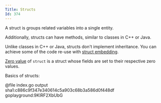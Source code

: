 ```yaml
---
Title: Structs
Id: 374
---
```


A struct is groups related variables into a single entity.

Additionally, structs can have methods, similar to classes in C++ or Java.

Unlike classes in C++ or Java, structs don't implement inheritance. You can achieve some of the code re-use with [struct embedding](a-1256).

[Zero value](a-6069) of `struct` is a struct whose fields are set to their respective zero values.

Basics of structs:

@file index.go output sha1:c886c9f347e340614c5a903c68b3a586d0f448df goplayground:9KlRF2XbUbG
